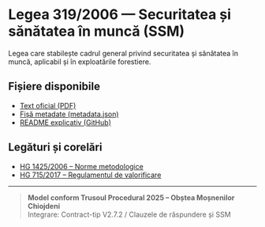 # Legea 319/2006 — Securitatea și sănătatea în muncă (SSM)

Legea care stabilește cadrul general privind securitatea și sănătatea în muncă, aplicabil și în exploatările forestiere.

## Fișiere disponibile
- [Text oficial (PDF)](/obste/legislatie/ssm/legea-319-2006/legea-319-2006.pdf)
- [Fișă metadate (metadata.json)](/obste/legislatie/ssm/legea-319-2006/metadata.json)
- [README explicativ (GitHub)](https://github.com/acmssite/obste/blob/main/legislatie/ssm/legea-319-2006/README.md)

## Legături și corelări
- [HG 1425/2006 – Norme metodologice](/obste/legislatie/ssm/hg-1425-2006/)
- [HG 715/2017 – Regulamentul de valorificare](/obste/legislatie/silvic/hg-715-2017/)

---

> **Model conform Trusoul Procedural 2025 – Obștea Moșnenilor Chiojdeni**  
> Integrare: Contract-tip V2.7.2 / Clauzele de răspundere și SSM

